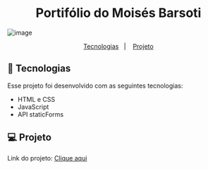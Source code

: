 <h1 align="center"> Portifólio do Moisés Barsoti </h1>

![image](https://github.com/moisesBarsoti/Portifolio/assets/146322015/e75d10d5-e3dc-47cf-bf66-cd57f9de264e)



<p align="center">
  <a href="#-tecnologias">Tecnologias</a>&nbsp;&nbsp;&nbsp;|&nbsp;&nbsp;&nbsp;
  <a href="#-projeto">Projeto</a>

<br>

## 🚀 Tecnologias

Esse projeto foi desenvolvido com as seguintes tecnologias:

- HTML e CSS
- JavaScript
- API staticForms

## 💻 Projeto

<p>Link do projeto: <a href="https://moisesbarsoti.github.io/Portifolio/">Clique aqui</a><p>
